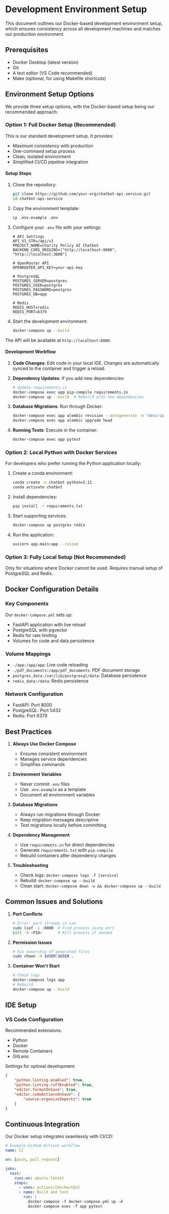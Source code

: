# Development Environment Setup

This document outlines our Docker-based development environment setup, which ensures consistency across all development machines and matches our production environment.

## Prerequisites

- Docker Desktop (latest version)
- Git
- A text editor (VS Code recommended)
- Make (optional, for using Makefile shortcuts)

## Environment Setup Options

We provide three setup options, with the Docker-based setup being our recommended approach:

### Option 1: Full Docker Setup (Recommended)

This is our standard development setup. It provides:

- Maximum consistency with production
- One-command setup process
- Clean, isolated environment
- Simplified CI/CD pipeline integration

#### Setup Steps

1. Clone the repository:

   ```bash
   git clone https://github.com/your-org/chatbot-api-service.git
   cd chatbot-api-service
   ```

2. Copy the environment template:

   ```bash
   cp .env.example .env
   ```

3. Configure your `.env` file with your settings:

   ```env
   # API Settings
   API_V1_STR=/api/v1
   PROJECT_NAME=Charity Policy AI Chatbot
   BACKEND_CORS_ORIGINS=["http://localhost:8000", "http://localhost:3000"]

   # OpenRouter API
   OPENROUTER_API_KEY=your-api-key
   
   # PostgreSQL
   POSTGRES_SERVER=postgres
   POSTGRES_USER=postgres
   POSTGRES_PASSWORD=postgres
   POSTGRES_DB=app
   
   # Redis
   REDIS_HOST=redis
   REDIS_PORT=6379
   ```

4. Start the development environment:

   ```bash
   docker-compose up --build
   ```

The API will be available at `http://localhost:8000`.

#### Development Workflow

1. **Code Changes**: Edit code in your local IDE. Changes are automatically synced to the container and trigger a reload.

2. **Dependency Updates**: If you add new dependencies:

   ```bash
   # Update requirements.in
   docker-compose exec app pip-compile requirements.in
   docker-compose up --build  # Rebuild with new dependencies
   ```

3. **Database Migrations**: Run through Docker:

   ```bash
   docker-compose exec app alembic revision --autogenerate -m "description"
   docker-compose exec app alembic upgrade head
   ```

4. **Running Tests**: Execute in the container:

   ```bash
   docker-compose exec app pytest
   ```

### Option 2: Local Python with Docker Services

For developers who prefer running the Python application locally:

1. Create a conda environment:

   ```bash
   conda create -n chatbot python=3.11
   conda activate chatbot
   ```

2. Install dependencies:

   ```bash
   pip install -r requirements.txt
   ```

3. Start supporting services:

   ```bash
   docker-compose up postgres redis
   ```

4. Run the application:

   ```bash
   uvicorn app.main:app --reload
   ```

### Option 3: Fully Local Setup (Not Recommended)

Only for situations where Docker cannot be used. Requires manual setup of PostgreSQL and Redis.

## Docker Configuration Details

### Key Components

Our `docker-compose.yml` sets up:

- FastAPI application with live reload
- PostgreSQL with pgvector
- Redis for rate limiting
- Volumes for code and data persistence

### Volume Mappings

- `./app:/app/app`: Live code reloading
- `./pdf_documents:/app/pdf_documents`: PDF document storage
- `postgres_data:/var/lib/postgresql/data`: Database persistence
- `redis_data:/data`: Redis persistence

### Network Configuration

- FastAPI: Port 8000
- PostgreSQL: Port 5432
- Redis: Port 6379

## Best Practices

1. **Always Use Docker Compose**
   - Ensures consistent environment
   - Manages service dependencies
   - Simplifies commands

2. **Environment Variables**
   - Never commit `.env` files
   - Use `.env.example` as a template
   - Document all environment variables

3. **Database Migrations**
   - Always run migrations through Docker
   - Keep migration messages descriptive
   - Test migrations locally before committing

4. **Dependency Management**
   - Use `requirements.in` for direct dependencies
   - Generate `requirements.txt` with `pip-compile`
   - Rebuild containers after dependency changes

5. **Troubleshooting**
   - Check logs: `docker-compose logs -f [service]`
   - Rebuild: `docker-compose up --build`
   - Clean start: `docker-compose down -v && docker-compose up --build`

## Common Issues and Solutions

1. **Port Conflicts**

   ```bash
   # Error: port already in use
   sudo lsof -i :8000  # Find process using port
   kill -9 <PID>       # Kill process if needed
   ```

2. **Permission Issues**

   ```bash
   # Fix ownership of generated files
   sudo chown -R $USER:$USER .
   ```

3. **Container Won't Start**

   ```bash
   # Check logs
   docker-compose logs app
   # Rebuild
   docker-compose up --build
   ```

## IDE Setup

### VS Code Configuration

Recommended extensions:

- Python
- Docker
- Remote Containers
- GitLens

Settings for optimal development:

```json
{
    "python.linting.enabled": true,
    "python.linting.ruffEnabled": true,
    "editor.formatOnSave": true,
    "editor.codeActionsOnSave": {
        "source.organizeImports": true
    }
}
```

## Continuous Integration

Our Docker setup integrates seamlessly with CI/CD:

```yaml
# Example GitHub Actions workflow
name: CI

on: [push, pull_request]

jobs:
  test:
    runs-on: ubuntu-latest
    steps:
      - uses: actions/checkout@v2
      - name: Build and test
        run: |
          docker-compose -f docker-compose.yml up -d
          docker-compose exec -T app pytest
```
